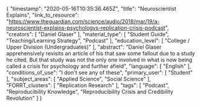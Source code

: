 {
    "timestamp": "2020-05-16T10:35:36.465Z",
    "title": "Neuroscientist Explains",
    "link_to_resource": "https://www.theguardian.com/science/audio/2018/mar/19/a-neuroscientist-explains-psychologys-replication-crisis-podcast",
    "creators": [
        "Daniel Glaser"
    ],
    "material_type": [
        "Student Guide",
        "Teaching/Learning Strategy",
        "Podcast"
    ],
    "education_level": [
        "College / Upper Division (Undergraduates)"
    ],
    "abstract": "Daniel Glaser apprehensively revisits an article of his that saw some fallout due to a study he cited. But that study was not the only one involved in what is now being called a crisis for psychology and further afield",
    "language": [
        "English"
    ],
    "conditions_of_use": "I don't see any of these",
    "primary_user": [
        "Student"
    ],
    "subject_areas": [
        "Applied Science",
        "Social Science"
    ],
    "FORRT_clusters": [
        "Replication Research"
    ],
    "tags": [
        "Podcast",
        "Reproducibility Knowledge",
        "Reproducibility Crisis and Credibility Revolution"
    ]
}